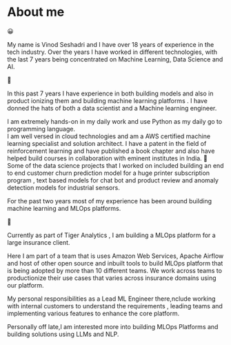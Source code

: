 # About me

&#128512;

My name is Vinod Seshadri and I have over 18 years of experience in the tech industry. Over the years I have worked in different technologies, with the last 7 years being concentrated on Machine Learning, Data Science and AI.

&#129504;

In this past 7 years I have experience in both building models and also in product ionizing them  and building machine learning platforms . I have donned the hats of both a data scientist and a Machine learning engineer.

I am extremely hands-on in my daily work and use Python as my daily go to programming language.  
I am well versed in cloud technologies and am a AWS certified machine learning specialist and solution architect. I have a patent in the field of reinforcement learning and have published a book chapter and also have helped build courses in collaboration with eminent institutes in India. 
:notebook:
Some of the data science projects that I worked on included building an end to end customer churn prediction model for a huge printer subscription program , text based models for chat bot and product review and anomaly detection models for industrial sensors. 

For the past two years most of my experience has been around building  machine learning and MLOps platforms.

&#128047;

Currently as part of Tiger Analytics , I am building a MLOps platform for a large insurance client. 

Here I am part of a team that is uses Amazon Web Services, Apache Airflow and host of other open source and inbuilt tools to build MLOps platform that is being adopted by more than 10 different teams.  We work across teams to productionize their use cases that varies across insurance domains using our platform. 

My personal responsibilities as a Lead ML Engineer there,nclude working with internal customers to understand the requirements , leading teams  and implementing various features to enhance the core platform.

Personally off late,I  am interested more into building MLOps Platforms and building solutions using LLMs and NLP.
